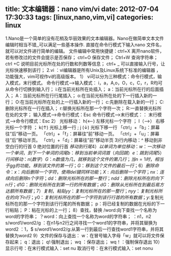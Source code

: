 title: 文本编辑器：nano vim/vi
date: 2012-07-04 17:30:33
tags: [linux,nano,vim,vi]
categories: linux
---
1.Nano是一个简单的没有花梢及华丽效果的文本编辑器。Nano在做简单文本文件编辑时相当不错,,可以满足一些基本操作.
直接在命令行模式下输入nano 文件名，就可以对文件进行简单的编辑。
文件编辑中常用快捷键：ctrl+X 离开nano软件，若有修改过的文件会提示是否保存；
ctrl+O 保存文件； Ctrl+W 查询字符串；
ctrl +C 说明目前光标所在处的行数和列数等信息；
ctrl+ _ 可以直接输入行号，让光标快速移到该行；
2.vi ：vi编辑器是所有Unix及Linux系统下标准的编辑器 ，功能强大，vim可视作vi的高级版本。
1） vi可以分为三种模式：命令行模式，输入模式，末行模式。
命令行模式—>输入模式： i，a，A,o，O，c，C，r，R均可从命令行切换到输入行；
i:在当前光标所在处插入； a：当前光标所在行的后面插入； A：当前光标所在行行尾插入；
o:在当前光标所在处的下一行插入新的一行； O:在当前光标所在处的上一行插入新的一行；
c:先删除在载入新的一行； C:删除光标所在一行在插入；
r:替换光标所在那一个字符一次； R:一直替换光标所在处的文字；
输入模式—>命令行模式：Esc
命令行模式—>末行模式：：
末行模式-—>命令行模式：Esc
2） 光标移动： h(<—) 左移光标一个字符 ；
l（—>） 右移光标一个字符 ；
k(↑) 光标上移一行 ;
j (↓) 光标下移一行
「ctrl」+「b」：屏幕往”后”移动一页。
「ctrl」+「f」：屏幕往”前”移动一页。
「ctrl」+「u」：屏幕往”后”移动半页。
「ctrl」+「d」：屏幕往”前”移动半页
3)行内移动：^ 移动到非空白行的行首
0 绝对位置的行首
$移动到行尾
4）以单词为单位移动：
w：一次移动一个单词，到下一个单词的词尾
b：移到当前单词词首（向回跳）
e：跳到词尾
5）行间移动：
n(数字）G ：n数值为几，就移到这个文件的第几行；当n=1时，相当于gg的功能，移到该文件的第一行；
G：移到这个文件的最后一行；
6）删除命令：
x：向后删除一个字符，使用del键同样功能；
X:向后删除一个字符；
nx：连续向后删除n个字符；
dd：删除光标所在的那一整行；
ndd：删除光标所在的向下n行；
d1G：删除光标所在到第一行的所有数据；
dG：删除从光标所在到最后易方达额所有数据；
7）复制，粘贴
yy：复制光标所在的那一整行；
nyy：复制光标所在的向下n行；
y0：复制光标所在的那一个字符到该行行首的所有数据；
y$:复制光标所在的那一个字符到该行行尾的所有数据；
p：将已经复制的数据在光标的下一行粘贴；
P：粘在光标的上一行；
8）查找，替换
/word:向下查找一个名称为word的字符串；
？word：向上查找一个名称为word的字符串；
：n1，n2 s/word1/word2/g ：在n1与n2行之间寻找一个word1的字符串，并将其替换为word2
：1，$ s/word1/word2/g:从第一行到最后一行查找word1字符串，并将其替换为word2
9）文件的保存与退出：
w：在冒号输入字母「w」就可以将文件保存起来；
q：退出；
q!:强制退出；
wq ：保存退出；
wq！：强制保存退出
10）显示行号：在末行模式输入：set nu
取消行号：在末行模式输入：set nonu
